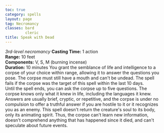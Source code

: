 ```yaml
---
toc: true
category: spells
layout: page
tag: Necromancy
classes: bard
         cleric
title: Speak with Dead 
---
```

_3rd-level necromancy_ 
**Casting Time:** 1 action    
**Range:** 10 feet    
**Components:** V, S, M (burning incense)    
**Duration:** 10 minutes 
You grant the semblance of life and intelligence to a corpse of your choice within range, allowing it to answer the questions you pose. The corpse must still have a mouth and can't be undead. The spell fails if the corpse was the target of this spell within the last 10 days.    
Until the spell ends, you can ask the corpse up to five questions. The corpse knows only what it knew in life, including the languages it knew. Answers are usually brief, cryptic, or repetitive, and the corpse is under no compulsion to offer a truthful answer if you are hostile to it or it recognizes you as an enemy. This spell doesn't return the creature's soul to its body, only its animating spirit. Thus, the corpse can't learn new information, doesn't comprehend anything that has happened since it died, and can't speculate about future events.